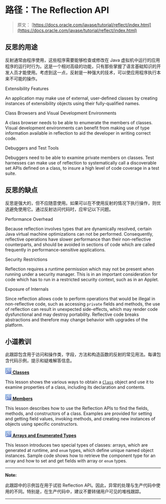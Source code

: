 # 路径：The Reflection API

> 原文： [https://docs.oracle.com/javase/tutorial/reflect/index.html](https://docs.oracle.com/javase/tutorial/reflect/index.html)

## 反思的用途

反射通常由程序使用，这些程序需要能够检查或修改在 Java 虚拟机中运行的应用程序的运行时行为。这是一个相对高级的功能，只有那些掌握了语言基础知识的开发人员才能使用。考虑到这一点，反射是一种强大的技术，可以使应用程序执行本来不可能的操作。

Extensibility Features

An application may make use of external, user-defined classes by creating instances of extensibility objects using their fully-qualified names.

Class Browsers and Visual Development Environments

A class browser needs to be able to enumerate the members of classes. Visual development environments can benefit from making use of type information available in reflection to aid the developer in writing correct code.

Debuggers and Test Tools

Debuggers need to be able to examine private members on classes. Test harnesses can make use of reflection to systematically call a discoverable set APIs defined on a class, to insure a high level of code coverage in a test suite.

## 反思的缺点

反思是强大的，但不应随意使用。如果可以在不使用反射的情况下执行操作，则优选避免使用它。通过反射访问代码时，应牢记以下问题。

Performance Overhead

Because reflection involves types that are dynamically resolved, certain Java virtual machine optimizations can not be performed. Consequently, reflective operations have slower performance than their non-reflective counterparts, and should be avoided in sections of code which are called frequently in performance-sensitive applications.

Security Restrictions

Reflection requires a runtime permission which may not be present when running under a security manager. This is in an important consideration for code which has to run in a restricted security context, such as in an Applet.

Exposure of Internals

Since reflection allows code to perform operations that would be illegal in non-reflective code, such as accessing `private` fields and methods, the use of reflection can result in unexpected side-effects, which may render code dysfunctional and may destroy portability. Reflective code breaks abstractions and therefore may change behavior with upgrades of the platform.

## 小道教训

此跟踪包含用于访问和操作类，字段，方法和构造函数的反射的常见用法。每课包含代码示例，提示和疑难解答信息。

[![trail icon](img/0979d5472fbcdfccbc278a3a62946f2f.jpg) **Classes**](class/index.html)

This lesson shows the various ways to obtain a [`Class`](https://docs.oracle.com/javase/8/docs/api/java/lang/Class.html) object and use it to examine properties of a class, including its declaration and contents.

[![trail icon](img/0979d5472fbcdfccbc278a3a62946f2f.jpg) **Members**](member/index.html)

This lesson describes how to use the Reflection APIs to find the fields, methods, and constructors of a class. Examples are provided for setting and getting field values, invoking methods, and creating new instances of objects using specific constructors.

[![trail icon](img/0979d5472fbcdfccbc278a3a62946f2f.jpg) **Arrays and Enumerated Types**](special/index.html)

This lesson introduces two special types of classes: arrays, which are generated at runtime, and `enum` types, which define unique named object instances. Sample code shows how to retrieve the component type for an array and how to set and get fields with array or `enum` types.

* * *

**Note:** 

此跟踪中的示例旨在用于试验 Reflection API。因此，异常的处理与生产代码中使用的不同。特别是，在生产代码中，建议不要转储用户可见的堆栈跟踪。

* * *